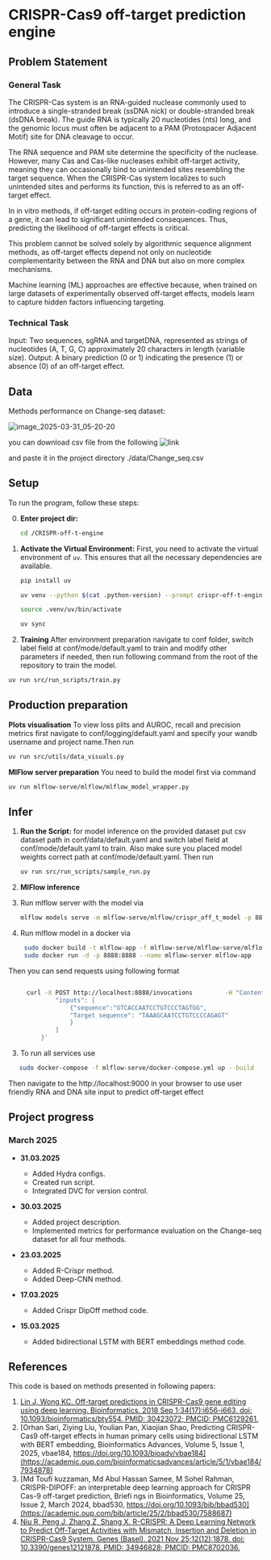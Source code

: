 # CRISPR-Cas9 off-target prediction engine

## Problem Statement

### General Task

The CRISPR-Cas system is an RNA-guided nuclease commonly used to introduce a
single-stranded break (ssDNA nick) or double-stranded break (dsDNA break). The
guide RNA is typically 20 nucleotides (nts) long, and the genomic locus must
often be adjacent to a PAM (Protospacer Adjacent Motif) site for DNA cleavage to
occur.

The RNA sequence and PAM site determine the specificity of the nuclease.
However, many Cas and Cas-like nucleases exhibit off-target activity, meaning
they can occasionally bind to unintended sites resembling the target sequence.
When the CRISPR-Cas system localizes to such unintended sites and performs its
function, this is referred to as an off-target effect.

In in vitro methods, if off-target editing occurs in protein-coding regions of a
gene, it can lead to significant unintended consequences. Thus, predicting the
likelihood of off-target effects is critical.

This problem cannot be solved solely by algorithmic sequence alignment methods,
as off-target effects depend not only on nucleotide complementarity between the
RNA and DNA but also on more complex mechanisms.

Machine learning (ML) approaches are effective because, when trained on large
datasets of experimentally observed off-target effects, models learn to capture
hidden factors influencing targeting.

### Technical Task

Input: Two sequences, sgRNA and targetDNA, represented as strings of nucleotides
(A, T, G, C) approximately 20 characters in length (variable size). Output: A
binary prediction (0 or 1) indicating the presence (1) or absence (0) of an
off-target effect.

## Data

Methods performance on Change-seq dataset:

![image_2025-03-31_05-20-20](https://github.com/user-attachments/assets/791f7a4f-0ccf-4bd4-9266-ef339203b3c0)

you can download csv file from the following
![link](https://1drv.ms/x/c/695ce78a94063f8c/EbdYXZVnrT5ElMKf6cKtlugBznQbWkVrqr7tNWPrDLpcmg?e=iHYCsy)

and paste it in the project directory ./data/Change_seq.csv

## Setup

To run the program, follow these steps:

0. **Enter project dir:**

   ```sh
   cd /CRISPR-off-t-engine
   ```

1. **Activate the Virtual Environment:** First, you need to activate the virtual
   environment of `uv`. This ensures that all the necessary dependencies are
   available.

   ```sh
   pip install uv

   uv venv --python $(cat .python-version) --prompt crispr-off-t-engine

   source .venv/uv/bin/activate

   uv sync
   ```

2. **Training** After environment preparation navigate to conf folder, switch
   label field at conf/mode/default.yaml to train and modify other parameters if
   needed, then run following command from the root of the repository to train
   the model.

```sh
uv run src/run_scripts/train.py
```

## Production preparation

**Plots visualisation** To view loss plits and AUROC, recall and precision
metrics first navigate to conf/logging/default.yaml and specify your wandb
username and project name.Then run

```sh
uv run src/utils/data_visuals.py
```

**MlFlow server preparation** You need to build the model first via command

```sh
uv run mlflow-serve/mlflow/mlflow_model_wrapper.py
```

## Infer

1. **Run the Script:** for model inference on the provided dataset put csv
   dataset path in conf/data/default.yaml and switch label field at
   conf/mode/default.yaml to train. Also make sure you placed model weights
   correct path at conf/mode/default.yaml. Then run

   ```sh
   uv run src/run_scripts/sample_run.py
   ```

2. **MlFlow inference**

3. Run mlflow server with the model via

   ```sh
   mlflow models serve -m mlflow-serve/mlflow/crispr_off_t_model -p 8888 --host 0.0.0.0 --no-conda
   ```

4. Run mlflow model in a docker via

   ```sh
    sudo docker build -t mlflow-app -f mlflow-serve/mlflow-serve/mlflow/Dockerfile .
    sudo docker run -d -p 8888:8888 --name mlflow-server mlflow-app
   ```

Then you can send requests using following format

```sh

     curl -X POST http://localhost:8888/invocations         -H "Content-Type: application/json"   -d '{
             "inputs": [
                 {"sequence":"GTCACCAATCCTGTCCCTAGTGG",
                 "Target sequence": "TAAAGCAATCCTGTCCCCAGAGT"
                 }
             ]
         }'

```

3. To run all services use

```sh
   sudo docker-compose -f mlflow-serve/docker-compose.yml up --build

```

Then navigate to the http://localhost:9000 in your browser to use user friendly
RNA and DNA site input to predict off-target effect

## Project progress

### March 2025

- **31.03.2025**

  - Added Hydra configs.
  - Created run script.
  - Integrated DVC for version control.

- **30.03.2025**

  - Added project description.
  - Implemented metrics for performance evaluation on the Change-seq dataset for
    all four methods.

- **23.03.2025**

  - Added R-Crispr method.
  - Added Deep-CNN method.

- **17.03.2025**

  - Added Crispr DipOff method code.

- **15.03.2025**
  - Added bidirectional LSTM with BERT embeddings method code.

## References

This code is based on methods presented in following papers:

1. [Lin J, Wong KC. Off-target predictions in CRISPR-Cas9 gene editing using deep learning. Bioinformatics. 2018 Sep 1;34(17):i656-i663. doi: 10.1093/bioinformatics/bty554. PMID: 30423072; PMCID: PMC6129261. ](https://pmc.ncbi.nlm.nih.gov/articles/PMC6129261/)
2. [Orhan Sari, Ziying Liu, Youlian Pan, Xiaojian Shao, Predicting CRISPR-Cas9 off-target effects in human primary cells using bidirectional LSTM with BERT embedding, Bioinformatics Advances, Volume 5, Issue 1, 2025, vbae184, https://doi.org/10.1093/bioadv/vbae184](https://academic.oup.com/bioinformaticsadvances/article/5/1/vbae184/7934878)
3. [Md Toufi kuzzaman, Md Abul Hassan Samee, M Sohel Rahman, CRISPR-DIPOFF: an interpretable deep learning approach for CRISPR Cas-9 off-target prediction, Briefi ngs in Bioinformatics, Volume 25, Issue 2, March 2024, bbad530, https://doi.org/10.1093/bib/bbad530](https://academic.oup.com/bib/article/25/2/bbad530/7588687)
4. [Niu R, Peng J, Zhang Z, Shang X. R-CRISPR: A Deep Learning Network to Predict Off-Target Activities with Mismatch, Insertion and Deletion in CRISPR-Cas9 System. Genes (Basel). 2021 Nov 25;12(12):1878. doi: 10.3390/genes12121878. PMID: 34946828; PMCID: PMC8702036.](https://pmc.ncbi.nlm.nih.gov/articles/PMC8702036/)
